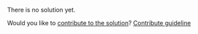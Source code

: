
There is no solution yet.

Would you like to [contribute to the solution](https://github.com/BFEdev/BFE.dev-solutions/blob/main/question/tell-me-a-time-you-achieved-something0-through-good-collaboration._en.md)? [Contribute guideline](https://github.com/BFEdev/BFE.dev-solutions#how-to-contribute)
